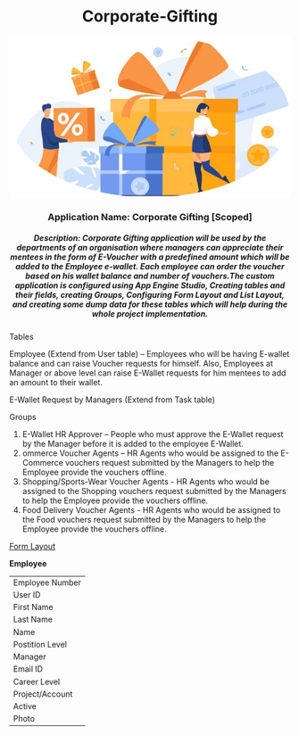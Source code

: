 <div align="center"> <h1>Corporate-Gifting </h1> </div>

<div align="center"> <img src="imageedit_3_6496006665.png"/>
</div> 
<div align="center"> <h3>Application Name: Corporate Gifting [Scoped] </h3> </div>

<div align="center"> <h5> Description: Corporate Gifting application will be used by the departments of an organisation where managers can appreciate their mentees in the form of E-Voucher with a predefined amount which will be added to the Employee e-wallet. Each employee can order the voucher based on his wallet balance and number of vouchers.The custom application is configured using App Engine Studio, Creating tables and their fields, creating Groups, Configuring Form Layout and List Layout, and creating some dump data for these tables which will help during the whole project implementation.</h5> </div>



Tables

Employee (Extend from User table) – Employees who will be having E-wallet balance and can raise Voucher requests for himself. Also, Employees at Manager or above level can raise E-Wallet requests for him mentees to add an amount to their wallet.
  
E-Wallet Request by Managers (Extend from Task table)

Groups
<ol>
<li>E-Wallet HR Approver – People who must approve the E-Wallet request by the Manager before it is added to the employee E-Wallet.</li>
<li>ommerce Voucher Agents – HR Agents who would be assigned to the E-Commerce vouchers request submitted by the Managers to help the Employee provide the vouchers offline.</li>
<li>Shopping/Sports-Wear Voucher Agents - HR Agents who would be assigned to the Shopping vouchers request submitted by the Managers to help the Employee provide the vouchers offline.</li>
<li>Food Delivery Voucher Agents - HR Agents who would be assigned to the Food vouchers request submitted by the Managers to help the Employee provide the vouchers offline.</li>

</ol>

<u>Form Layout</u>

<strong>Employee</strong>

<table> 
   
   <tr><td>Employee Number</td></tr>
   <tr><td>User ID</td></tr>
   <tr><td>First Name</td></tr>
   <tr><td>Last Name</td></tr>
   <tr><td>Name</td></tr>
   <tr><td>Postition Level</td></tr>
   <tr><td>Manager</td></tr>
   <tr><td>Email ID</td></tr>
   <tr><td>Career Level</td></tr>
   <tr><td>Project/Account</td></tr>
   <tr><td>Active</td></tr>
   <tr><td>Photo</td></tr>


   
</table>









